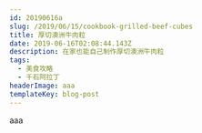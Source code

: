 ```yaml
---
id: 20190616a
slug: /2019/06/15/cookbook-grilled-beef-cubes
title: 厚切澳洲牛肉粒
date: 2019-06-16T02:08:44.143Z
description: 在家也能自己制作厚切澳洲牛肉粒
tags:
  - 美食攻略
  - 千石阿拉丁
headerImage: aaa
templateKey: blog-post
---
```

aaa

